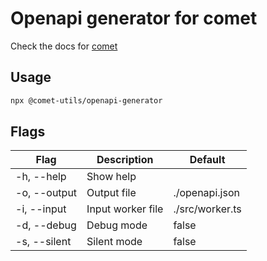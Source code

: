 # Openapi generator for comet

Check the docs for [comet](https://github.com/neoaren/comet)

## Usage

```bash
npx @comet-utils/openapi-generator
```

## Flags

| Flag          | Description        | Default                    |
|---------------|--------------------|----------------------------|
| -h, --help    | Show help          |                            |
| -o, --output  | Output file        | ./openapi.json             |
| -i, --input   | Input worker file  | ./src/worker.ts            |
| -d, --debug   | Debug mode         | false                      |
| -s, --silent  | Silent mode        | false                      |

